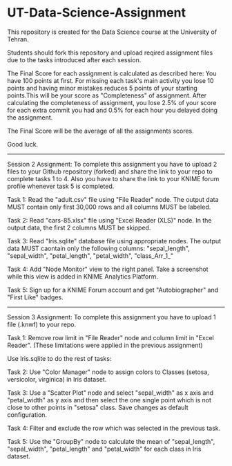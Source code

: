 # UT-Data-Science-Assignment
This repository is created for the Data Science course at the University of Tehran.

Students should fork this repository and upload reqired assignment files due to the tasks introduced after each session.

The Final Score for each assignment is calculated as described here: You have 100 points at first. For missing each task's main activity you lose 10 points and having minor mistakes reduces 5 points of your starting points.This will be your score as "Completeness" of assignment. After calculating the completeness of assignment, you lose 2.5% of your score for each extra commit you had and 0.5% for each hour you delayed doing the assignment.

The Final Score will be the average of all the assignments scores.

Good luck.

-------------------------------------

Session 2 Assignment: To complete this assignment you have to upload 2 files to your Github repository (forked) and share the link to your repo to complete tasks 1 to 4. Also you have to share the link to your KNIME forum profile whenever task 5 is completed.

Task 1: Read the "adult.csv" file using "File Reader" node. The output data MUST contain only first 30,000 rows and all columns MUST be labeled.
  
Task 2: Read "cars-85.xlsx" file using "Excel Reader (XLS)" node. In the output data, the first 2 columns MUST be skipped.

Task 3: Read "Iris.sqlite" database file using appropriate nodes. The output data MUST caontain only the following columns:
"sepal_length", "sepal_width", "petal_length", "petal_width", "class_Arr_1_"

Task 4: Add "Node Monitor" view to the right panel. Take a screenshot while this view is added in KNIME Analytics Platform.

Task 5: Sign up for a KNIME Forum account and get "Autobiographer" and "First Like" badges.

-------------------------------------

Session 3 Assignment: To complete this assignment you have to upload 1 file (.knwf) to your repo.

Task 1: Remove row limit in "File Reader" node and column limit in "Excel Reader". (These limitations were applied in the previous assignment)

Use Iris.sqlite to do the rest of tasks:

Task 2: Use "Color Manager" node to assign colors to Classes (setosa, versicolor, virginica) in Iris dataset.

Task 3: Use a "Scatter Plot" node and select "sepal_width" as x axis and "petal_width" as y axis and then select the one single point which is not close to other points in "setosa" class. Save changes as default configuration.

Task 4: Filter and exclude the row which was selected in the previous task.

Task 5: Use the "GroupBy" node to calculate the mean of "sepal_length", "sepal_width", "petal_length" and "petal_width" for each class in Iris dataset.
